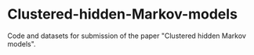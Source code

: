 # Clustered-hidden-Markov-models
Code and datasets for submission of the paper "Clustered hidden Markov models".
